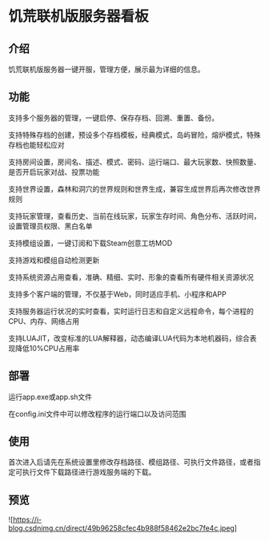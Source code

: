 # 饥荒联机版服务器看板

## 介绍

饥荒联机版服务器一键开服，管理方便，展示最为详细的信息。

## 功能

支持多个服务器的管理，一键启停、保存存档、回溯、重置、备份。

支持特殊存档的创建，预设多个存档模板，经典模式，岛屿冒险，熔炉模式，特殊存档也能轻松应对

支持房间设置，房间名、描述、模式、密码、运行端口、最大玩家数、快照数量、是否开启玩家对战、投票功能

支持世界设置，森林和洞穴的世界规则和世界生成，兼容生成世界后再次修改世界规则

支持玩家管理，查看历史、当前在线玩家，玩家生存时间、角色分布、活跃时间，设置管理员权限、黑白名单

支持模组设置，一键订阅和下载Steam创意工坊MOD

支持游戏和模组自动检测更新

支持系统资源占用查看，准确、精细、实时、形象的查看所有硬件相关资源状况

支持多个客户端的管理，不仅基于Web，同时适应手机、小程序和APP

支持服务器运行状况的实时查看，实时运行日志和自定义远程命令，每个进程的CPU、内存、网络占用

支持LUAJIT，改变标准的LUA解释器，动态编译LUA代码为本地机器码，综合表现降低10%CPU占用率

## 部署

运行app.exe或app.sh文件

在config.ini文件中可以修改程序的运行端口以及访问范围

## 使用

首次进入后请先在系统设置里修改存档路径、模组路径、可执行文件路径，或者指定可执行文件下载路径进行游戏服务端的下载。

## 预览

![https://i-blog.csdnimg.cn/direct/49b96258cfec4b988f58462e2bc7fe4c.jpeg]
